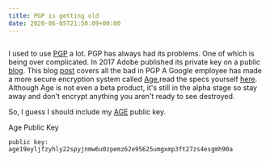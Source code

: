 ```yaml
---
title: PGP is getting old
date: 2020-06-05T21:50:09+00:00
---
```

<img 
   data-src="https://res.cloudinary.com/paulportfolio/image/upload/w_auto,c_scale,q_auto,f_auto,dpr_auto /v1591394103/matrix-image.jpg"
alt=""
class="cld-responsive" />


I used to use  [PGP](https://en.wikipedia.org/wiki/Pretty_Good_Privacy) a lot.
PGP has always had its problems. One of which is being over complicated. In 2017 Adobe published its private key on a public [blog](https://arstechnica.com/information-technology/2017/09/in-spectacular-fail-adobe-security-team-posts-private-pgp-key-on-blog/). This blog [post](https://latacora.micro.blog/2019/07/16/the-pgp-problem.html) covers all the bad in PGP
A Google employee has made a more secure encryption system called [Age](https://github.com/FiloSottile/age),read the specs yourself [here](http://bit.ly/2t225DS).
Although Age is not even a beta product, it's still in the alpha stage so stay away and don't encrypt anything you aren't ready to see destroyed.

So, I guess I should include my [AGE](https://github.com/FiloSottile/age) public key.

Age Public Key


<pre><code>public key: age19eyljfzyhly22spyjnmw6u0zpemz62e95625umgxmp3ft27zs4esgmh90a</code></pre>

<img 
   data-src="https://res.cloudinary.com/paulportfolio/image/upload/w_auto,c_scale,q_auto,f_auto,dpr_auto /v1575916808/Signature/Paul-Applegate-blog-maybe-last.png"
alt=""
class="cld-responsive" />


<img
data-src="https://res.cloudinary.com/paulportfolio/image/upload/w_auto,c_scale,q_auto,f_auto,dpr_auto/v1591390043/wordpress/pack11ty-screenshot.png"
alt=""
class="cld-responsive" />



<img
data-src="https://res.cloudinary.com/paulportfolio/image/upload/w_auto,c_scale,q_auto,f_auto,dpr_auto/v1590105301/respimg/7374F7DD-610A-4006-A5D8-D8BA56698933.jpg"
alt=""
class="cld-responsive" />
